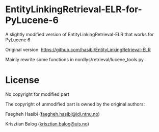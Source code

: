 # EntityLinkingRetrieval-ELR-for-PyLucene-6
A slightly modified version of EntityLinkingRetrieval-ELR that works for PyLucene 6  

Original version: https://github.com/hasibi/EntityLinkingRetrieval-ELR

Mainly rewrite some functions in nordlys/retrieval/lucene_tools.py

# License

No copyright for modified part

The copyright of unmodified part is owned by the original authors:  

Faegheh Hasibi (faegheh.hasibi@idi.ntnu.no)  

Krisztian Balog (krisztian.balog@uis.no)  

